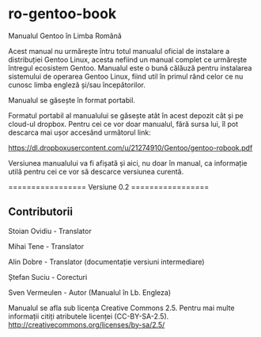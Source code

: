 ro-gentoo-book
==============

Manualul Gentoo în Limba Română

Acest manual nu urmărește întru totul manualul oficial de instalare a
distribuției Gentoo Linux, acesta nefiind un manual complet ce
urmărește întregul ecosistem Gentoo.  Manualul este o bună călăuză
pentru instalarea sistemului de operarea Gentoo Linux, fiind util în
primul rând celor ce nu cunosc limba engleză și/sau începătorilor.

Manualul se găsește în format portabil.

Formatul portabil al manualului se găsește atât în acest depozit cât
și pe cloud-ul dropbox.  Pentru cei ce vor doar manualul, fără sursa
lui, îl pot descarca mai ușor accesând următorul link:

https://dl.dropboxusercontent.com/u/21274910/Gentoo/gentoo-robook.pdf

Versiunea manualului va fi afișată și aici, nu doar în manual, ca
informație utilă pentru cei ce vor să descarce versiunea curentă.





================= Versiune 0.2 =================


Contributorii
-------------

Stoian Ovidiu - Translator

Mihai Tene - Translator

Alin Dobre - Translator (documentație versiuni intermediare)

Ștefan Suciu - Corecturi

Sven Vermeulen - Autor (Manualul în Lb. Engleza)

Manualul se afla sub licența Creative Commons 2.5.
Pentru mai multe informații citiți atributele licenței (CC-BY-SA-2.5).
http://creativecommons.org/licenses/by-sa/2.5/
